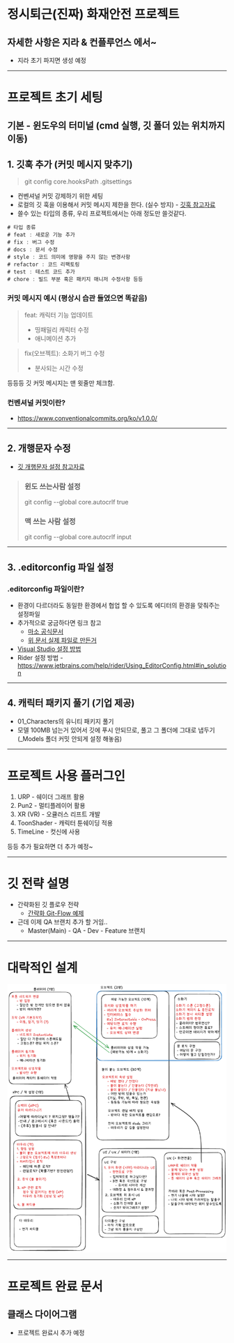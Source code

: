 # 정시퇴근(진짜) 화재안전 프로젝트

## 자세한 사항은 지라 & 컨플루언스 에서~
* 지라 초기 파지면 생성 예정
---
# 프로젝트 초기 세팅
## 기본 - 윈도우의 터미널 (cmd 실행, 깃 폴더 있는 위치까지 이동)
## 1. 깃훅 추가 (커밋 메시지 맞추기)
> git config core.hooksPath .gitsettings
* 컨벤셔널 커밋 강제하기 위한 세팅
* 로컬의 깃 훅을 이용해서 커밋 메시지 제한을 한다. (실수 방지) - [깃훅 참고자료](https://fobidlim.medium.com/git-hooks-lint%EB%A1%9C-%EC%BD%94%EB%93%9C%EC%8A%A4%ED%83%80%EC%9D%BC-%ED%86%B5%EC%9D%BC-a2577f609cfb)
* 쓸수 있는 타입의 종류, 우리 프로젝트에서는 아래 정도만 쓸것같다.
```csharp
# 타입 종류
# feat : 새로운 기능 추가
# fix : 버그 수정
# docs : 문서 수정
# style : 코드 의미에 영향을 주지 않는 변경사항
# refactor : 코드 리팩토링
# test : 테스트 코드 추가
# chore : 빌드 부분 혹은 패키지 매니저 수정사항 등등
```
### 커밋 메시지 예시 (평상시 습관 들였으면 똑같음)
> feat: 캐릭터 기능 업데이트
> - 띵패밀리 캐릭터 수정
> - 애니메이션 추가

> fix(오브젝트): 소화기 버그 수정
> - 분사되는 시간 수정

등등등 깃 커밋 메시지는 맨 윗줄만 체크함.

### 컨벤셔널 커밋이란?
- https://www.conventionalcommits.org/ko/v1.0.0/

---
## 2. 개행문자 수정
* [깃 개행문자 설정 참고자료](https://dsaint31.tistory.com/209)
> ### 윈도 쓰는사람 설정
> git config --global core.autocrlf true
> ### 맥 쓰는 사람 설정
> git config --global core.autocrlf input

---
## 3. .editorconfig 파일 설정
### .editorconfig 파일이란?
* 환경이 다르더라도 동일한 환경에서 협업 할 수 있도록 에디터의 환경을 맞춰주는 설정파일
* 추가적으로 궁금하다면 링크 참고
  * [마소 공식문서](https://learn.microsoft.com/ko-kr/visualstudio/ide/create-portable-custom-editor-options?view=vs-2022)
  * [위 문서 실제 파일로 만든거](https://github.com/pankaxz/UnityEditorConfig)
* [Visual Studio 설정 방법](https://rito15.github.io/posts/unity-editorconfig-encoding/)
* Rider 설정 방법 - https://www.jetbrains.com/help/rider/Using_EditorConfig.html#in_solution
---
## 4. 캐릭터 패키지 풀기 (기업 제공)
* 01_Characters의 유니티 패키지 풀기
* 모델 100MB 넘는거 있어서 깃에 푸시 안되므로, 풀고 그 폴더에 그대로 냅두기 (_Models 폴더 커밋 안되게 설정 해놓음)

---
# 프로젝트 사용 플러그인
1. URP - 쉐이더 그래프 활용
2. Pun2 - 멀티플레이어 활용
3. XR (VR) - 오큘러스 리프트 개발
4. ToonShader - 캐릭터 툰쉐이딩 적용
5. TimeLine - 컷신에 사용

등등 추가 필요하면 더 추가 예정~

---
# 깃 전략 설명
* 간략화된 깃 플로우 전략
  * [간략화 Git-Flow 예제](https://dduckchul.github.io/2025-03-12-NetworkGameProject/)
* 근데 이제 QA 브랜치 추가 할 거임..
  * Master(Main) - QA - Dev - Feature 브랜치
---
# 대락적인 설계
![러프버전](/러프버전.png)

---

# 프로젝트 완료 문서
## 클래스 다이어그램
* 프로젝트 완료시 추가 예정


